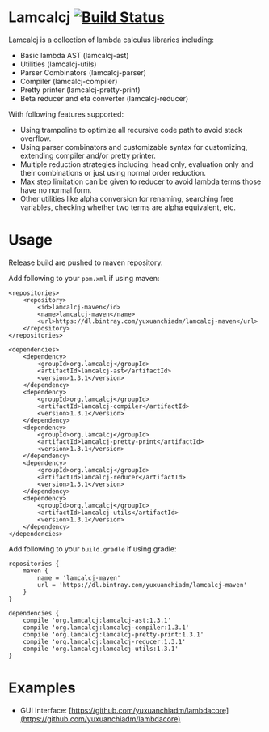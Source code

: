 # Lamcalcj [![Build Status](https://travis-ci.com/yuxuanchiadm/lamcalcj.svg?branch=1.3.x)](https://travis-ci.com/yuxuanchiadm/lamcalcj)

Lamcalcj is a collection of lambda calculus libraries including:

- Basic lambda AST (lamcalcj-ast)
- Utilities (lamcalcj-utils)
- Parser Combinators (lamcalcj-parser)
- Compiler (lamcalcj-compiler)
- Pretty printer (lamcalcj-pretty-print)
- Beta reducer and eta converter (lamcalcj-reducer)

With following features supported:

- Using trampoline to optimize all recursive code path to avoid stack overflow.
- Using parser combinators and customizable syntax for customizing, extending compiler and/or pretty printer.
- Multiple reduction strategies including: head only, evaluation only and their combinations or just using normal order reduction.
- Max step limitation can be given to reducer to avoid lambda terms those have no normal form.
- Other utilities like alpha conversion for renaming, searching free variables, checking whether two terms are alpha equivalent, etc.

# Usage

Release build are pushed to maven repository.

Add following to your `pom.xml` if using maven:

```
<repositories>
	<repository>
		<id>lamcalcj-maven</id>
		<name>lamcalcj-maven</name>
		<url>https://dl.bintray.com/yuxuanchiadm/lamcalcj-maven</url>
	</repository>
</repositories>

<dependencies>
	<dependency>
		<groupId>org.lamcalcj</groupId>
		<artifactId>lamcalcj-ast</artifactId>
		<version>1.3.1</version>
	</dependency>
	<dependency>
		<groupId>org.lamcalcj</groupId>
		<artifactId>lamcalcj-compiler</artifactId>
		<version>1.3.1</version>
	</dependency>
	<dependency>
		<groupId>org.lamcalcj</groupId>
		<artifactId>lamcalcj-pretty-print</artifactId>
		<version>1.3.1</version>
	</dependency>
	<dependency>
		<groupId>org.lamcalcj</groupId>
		<artifactId>lamcalcj-reducer</artifactId>
		<version>1.3.1</version>
	</dependency>
	<dependency>
		<groupId>org.lamcalcj</groupId>
		<artifactId>lamcalcj-utils</artifactId>
		<version>1.3.1</version>
	</dependency>
</dependencies>
```

Add following to your `build.gradle` if using gradle:

```
repositories {
    maven {
        name = 'lamcalcj-maven'
        url = 'https://dl.bintray.com/yuxuanchiadm/lamcalcj-maven'
    }
}

dependencies {
    compile 'org.lamcalcj:lamcalcj-ast:1.3.1'
    compile 'org.lamcalcj:lamcalcj-compiler:1.3.1'
    compile 'org.lamcalcj:lamcalcj-pretty-print:1.3.1'
    compile 'org.lamcalcj:lamcalcj-reducer:1.3.1'
    compile 'org.lamcalcj:lamcalcj-utils:1.3.1'
}
```

# Examples

- GUI Interface: [https://github.com/yuxuanchiadm/lambdacore](https://github.com/yuxuanchiadm/lambdacore)
